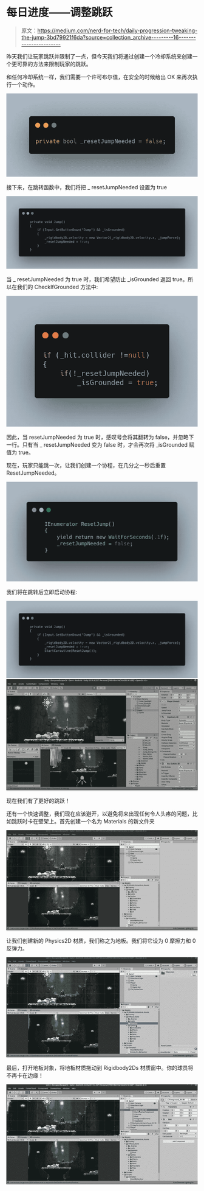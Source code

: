 # 每日进度——调整跳跃

> 原文：<https://medium.com/nerd-for-tech/daily-progression-tweaking-the-jump-3bd79921f6da?source=collection_archive---------16----------------------->

昨天我们让玩家跳跃并限制了一点，但今天我们将通过创建一个冷却系统来创建一个更可靠的方法来限制玩家的跳跃。

和任何冷却系统一样，我们需要一个许可布尔值，在安全的时候给出 OK 来再次执行一个动作。

![](img/6994e8ea4dc9ace79fc09d9240e958e9.png)

接下来，在跳转函数中，我们将把 _ resetJumpNeeded 设置为 true

![](img/45a10b7b77310e230725447c16d06e7e.png)

当 _ resetJumpNeeded 为 true 时，我们希望防止 _isGrounded 返回 true。所以在我们的 CheckIfGrounded 方法中:

![](img/dc791df04741d5c009942321beeabb12.png)

因此，当 resetJumpNeeded 为 true 时，感叹号会将其翻转为 false，并忽略下一行。只有当 _ resetJumpNeeded 变为 false 时，才会再次将 _isGrounded 赋值为 true。

现在，玩家只能跳一次，让我们创建一个协程，在几分之一秒后重置 ResetJumpNeeded。

![](img/15fefed752118fa6cf0cef52978fc9e4.png)

我们将在跳转后立即启动协程:

![](img/3ed3ec95335c41f365daea4f128cfa23.png)![](img/25f423c18071bfa5b7c32148afb65d6a.png)

现在我们有了更好的跳跃！

还有一个快速调整，我们现在应该避开，以避免将来出现任何令人头疼的问题，比如跳跃时卡在壁架上。首先创建一个名为 Materials 的新文件夹

![](img/3c0e9e1ff9ee25524dd542550ba75050.png)

让我们创建新的 Physics2D 材质，我们称之为地板。我们将它设为 0 摩擦力和 0 反弹力。

![](img/9a1300ce1e95f5c1ce0d002120265f85.png)

最后，打开地板对象，将地板材质拖动到 Rigidbody2Ds 材质窗中。你的球员将不再卡在边缘！

![](img/5910cf9fa62afa8059cdf6c717341ed2.png)